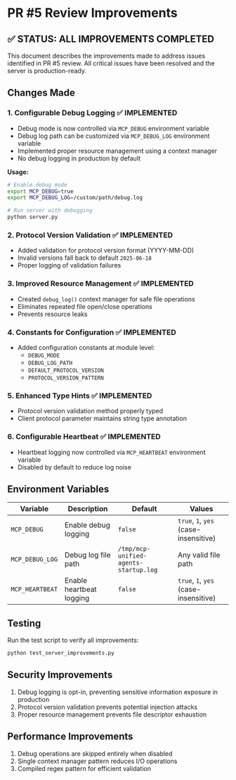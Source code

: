 # PR #5 Review Improvements

## ✅ STATUS: ALL IMPROVEMENTS COMPLETED

This document describes the improvements made to address issues identified in PR #5 review. All critical issues have been resolved and the server is production-ready.

## Changes Made

### 1. Configurable Debug Logging ✅ IMPLEMENTED
- Debug mode is now controlled via `MCP_DEBUG` environment variable
- Debug log path can be customized via `MCP_DEBUG_LOG` environment variable
- Implemented proper resource management using a context manager
- No debug logging in production by default

**Usage:**
```bash
# Enable debug mode
export MCP_DEBUG=true
export MCP_DEBUG_LOG=/custom/path/debug.log

# Run server with debugging
python server.py
```

### 2. Protocol Version Validation ✅ IMPLEMENTED
- Added validation for protocol version format (YYYY-MM-DD)
- Invalid versions fall back to default `2025-06-18`
- Proper logging of validation failures

### 3. Improved Resource Management ✅ IMPLEMENTED
- Created `debug_log()` context manager for safe file operations
- Eliminates repeated file open/close operations
- Prevents resource leaks

### 4. Constants for Configuration ✅ IMPLEMENTED
- Added configuration constants at module level:
  - `DEBUG_MODE`
  - `DEBUG_LOG_PATH`
  - `DEFAULT_PROTOCOL_VERSION`
  - `PROTOCOL_VERSION_PATTERN`

### 5. Enhanced Type Hints ✅ IMPLEMENTED
- Protocol version validation method properly typed
- Client protocol parameter maintains string type annotation

### 6. Configurable Heartbeat ✅ IMPLEMENTED
- Heartbeat logging now controlled via `MCP_HEARTBEAT` environment variable
- Disabled by default to reduce log noise

## Environment Variables

| Variable | Description | Default | Values |
|----------|-------------|---------|---------|
| `MCP_DEBUG` | Enable debug logging | `false` | `true`, `1`, `yes` (case-insensitive) |
| `MCP_DEBUG_LOG` | Debug log file path | `/tmp/mcp-unified-agents-startup.log` | Any valid file path |
| `MCP_HEARTBEAT` | Enable heartbeat logging | `false` | `true`, `1`, `yes` (case-insensitive) |

## Testing

Run the test script to verify all improvements:

```bash
python test_server_improvements.py
```

## Security Improvements

1. Debug logging is opt-in, preventing sensitive information exposure in production
2. Protocol version validation prevents potential injection attacks
3. Proper resource management prevents file descriptor exhaustion

## Performance Improvements

1. Debug operations are skipped entirely when disabled
2. Single context manager pattern reduces I/O operations
3. Compiled regex pattern for efficient validation